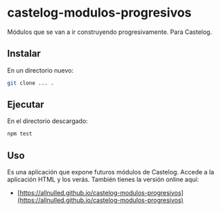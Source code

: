 # castelog-modulos-progresivos

Módulos que se van a ir construyendo progresivamente. Para Castelog.

## Instalar

En un directorio nuevo:

```sh
git clone ... .
```

## Ejecutar

En el directorio descargado:

```sh
npm test
```

## Uso

Es una aplicación que expone futuros módulos de Castelog. Accede a la aplicación HTML y los verás. También tienes la versión online aquí:

 - [https://allnulled.github.io/castelog-modulos-progresivos](https://allnulled.github.io/castelog-modulos-progresivos)

